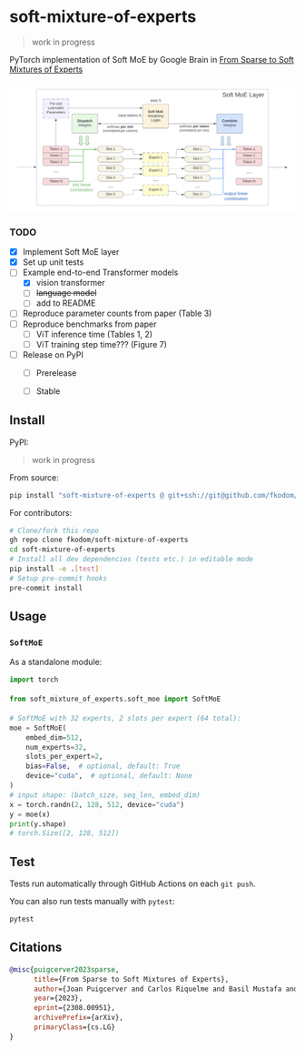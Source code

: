 # soft-mixture-of-experts

> work in progress

PyTorch implementation of Soft MoE by Google Brain in [From Sparse to Soft Mixtures of Experts](https://arxiv.org/abs/2308.00951.pdf)

<img src="doc/soft-moe-layer.jpeg" alt="soft-moe-layer" width="600"/>

### TODO

- [x] Implement Soft MoE layer
- [x] Set up unit tests
- [ ] Example end-to-end Transformer models
    - [x] vision transformer
    - [ ] ~~language model~~
    - [ ] add to README
- [ ] Reproduce parameter counts from paper (Table 3)
- [ ] Reproduce benchmarks from paper
    - [ ] ViT inference time (Tables 1, 2)
    - [ ] ViT training step time??? (Figure 7)
- [ ] Release on PyPI
    - [ ] Prerelease
    - [ ] Stable


## Install

PyPI:
> work in progress

From source:
```bash
pip install "soft-mixture-of-experts @ git+ssh://git@github.com/fkodom/soft-mixture-of-experts.git"
```

For contributors:
```bash
# Clone/fork this repo
gh repo clone fkodom/soft-mixture-of-experts
cd soft-mixture-of-experts
# Install all dev dependencies (tests etc.) in editable mode
pip install -e .[test]
# Setup pre-commit hooks
pre-commit install
```


## Usage

### `SoftMoE`

As a standalone module:

```python
import torch

from soft_mixture_of_experts.soft_moe import SoftMoE

# SoftMoE with 32 experts, 2 slots per expert (64 total):
moe = SoftMoE(
    embed_dim=512,
    num_experts=32,
    slots_per_expert=2,
    bias=False,  # optional, default: True
    device="cuda",  # optional, default: None
)
# input shape: (batch_size, seq_len, embed_dim)
x = torch.randn(2, 128, 512, device="cuda")
y = moe(x)
print(y.shape)
# torch.Size([2, 128, 512])
```


## Test

Tests run automatically through GitHub Actions on each `git push`.

You can also run tests manually with `pytest`:
```bash
pytest
```


## Citations

```bibtex
@misc{puigcerver2023sparse,
      title={From Sparse to Soft Mixtures of Experts}, 
      author={Joan Puigcerver and Carlos Riquelme and Basil Mustafa and Neil Houlsby},
      year={2023},
      eprint={2308.00951},
      archivePrefix={arXiv},
      primaryClass={cs.LG}
}
```